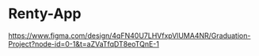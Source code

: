 # Renty-App
https://www.figma.com/design/4qFN40U7LHVfxpVlUMA4NR/Graduation-Project?node-id=0-1&t=aZVaTfqDT8eoTQnE-1
